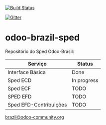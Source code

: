 [![Build Status](https://travis-ci.org/odoo-brazil/odoo-brazil-sped.svg?branch=8.0)](https://travis-ci.org/odoo-brazil/odoo-brazil-sped)

[![Gitter](https://badges.gitter.im/Join%20Chat.svg)](https://gitter.im/odoo-brazil/odoo-brazil?utm_source=badge&utm_medium=badge&utm_campaign=pr-badge&utm_content=body_badge)

# odoo-brazil-sped

Repositório do Sped Odoo-Brasil:

Serviço | Status
------------ | -------------
Interface Básica | Done
Sped ECD | In progress
Sped ECF | TODO
SPED EFD | TODO
Sped EFD-Contribuições | TODO


brazil@odoo-community.org

